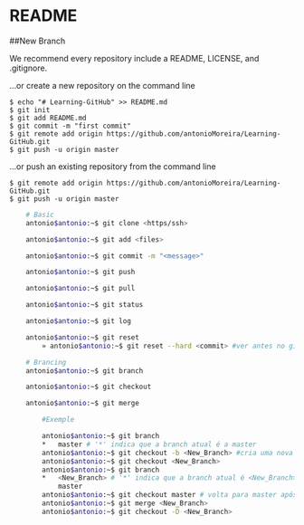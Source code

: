 README
============================================================
##New Branch

We recommend every repository include a README, LICENSE, and .gitignore.

…or create a new repository on the command line

	$ echo "# Learning-GitHub" >> README.md
	$ git init
	$ git add README.md
	$ git commit -m "first commit"
	$ git remote add origin https://github.com/antonioMoreira/Learning-GitHub.git
	$ git push -u origin master

…or push an existing repository from the command line

	$ git remote add origin https://github.com/antonioMoreira/Learning-GitHub.git
	$ git push -u origin master


```bash
	# Basic
	antonio$antonio:~$ git clone <https/ssh>

	antonio$antonio:~$ git add <files>

	antonio$antonio:~$ git commit -m "<message>"

	antonio$antonio:~$ git push

	antonio$antonio:~$ git pull	

	antonio$antonio:~$ git status

	antonio$antonio:~$ git log

	antonio$antonio:~$ git reset
		» antonio$antonio:~$ git reset --hard <commit> #ver antes no git log

	# Brancing
	antonio$antonio:~$ git branch

	antonio$antonio:~$ git checkout

	antonio$antonio:~$ git merge

		#Exemple

		antonio$antonio:~$ git branch
		*	master # '*' indica que a branch atual é a master
		antonio$antonio:~$ git checkout -b <New_Branch> #cria uma nova branch
		antonio$antonio:~$ git checkout <New_Branch>
		antonio$antonio:~$ git branch
		*	<New_Branch> # '*' indica que a branch atual é <New_Branch>
			master
		antonio$antonio:~$ git checkout master # volta para master após algumas modificação em <New_Branch>
		antonio$antonio:~$ git merge <New_Branch>
		antonio$antonio:~$ git checkout -D <New_Branch>

```
